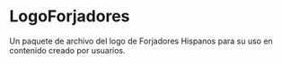 # LogoForjadores
Un paquete de archivo del logo de Forjadores Hispanos para su uso en contenido creado por usuarios.
